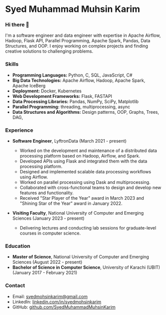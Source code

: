 # Syed Muhammad Muhsin Karim

### Hi there 👋

I'm a software engineer and data engineer with expertise in Apache Airflow, Hadoop, Flask API, Parallel Programming, Apache Spark, Pandas, Data Structures, and OOP. I enjoy working on complex projects and finding creative solutions to challenging problems.

### Skills

- **Programming Languages:** Python, C, SQL, JavaScript, C#
- **Big Data Technologies:** Apache Airflow, Hadoop, Apache Spark, Apache IceBerg
- **Deployment:** Docker, Kubernetes
- **Web Development Frameworks:** Flask, FASTAPI
- **Data Processing Libraries:** Pandas, NumPy, SciPy, Matplotlib
- **Parallel Programming:** threading, multiprocessing, async
- **Data Structures and Algorithms:** Design patterns, OOP, Graphs, Trees, DAG,

### Experience

- **Software Engineer**, LyftronData (March 2021 - present)
  - Worked on the development and maintenance of a distributed data processing platform based on Hadoop, Airflow, and Spark.
  - Developed APIs using Flask and integrated them with the data processing platform.
  - Designed and implemented scalable data processing workflows using Airflow.
  - Worked on parallel processing using Dask and multiprocessing.
  - Collaborated with cross-functional teams to design and develop new features and functionality.
  - Received "Star Player of the Year" award in March 2023 and "Shining Star of the Year" award in January 2022.

- **Visiting Faculty**, National University of Computer and Emerging Sciences (January 2023 - present)
  - Delivering lectures and conducting lab sessions for graduate-level courses in computer science.

### Education

- **Master of Science**, National University of Computer and Emerging Sciences (August 2022 - present)
- **Bachelor of Science in Computer Science**, University of Karachi (UBIT) (January 2017 - February 2021)

### Contact

- Email: [syedmohsinkarim@gmail.com](mailtosyedmohsinkarim@gmail.com)
- LinkedIn: [linkedin.com/in/syedmohsinkarim](https://www.linkedin.com/in/syedmohsinkarim)
- GitHub: [github.com/SyedMuhammadMuhsinKarim](https://github.com/SyedMuhammadMuhsinKarim)


<!---
SyedMuhammadMuhsinKarim/SyedMuhammadMuhsinKarim is a ✨ special ✨ repository because its `README.md` (this file) appears on your GitHub profile.
You can click the Preview link to take a look at your changes.
--->

